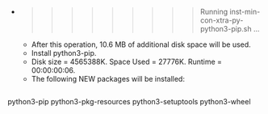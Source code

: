 * >>>>>>>>> Running inst-min-con-xtra-py-python3-pip.sh ...
  * After this operation, 10.6 MB of additional disk space will be used.
  * Install python3-pip.
  * Disk size = 4565388K. Space Used = 27776K. Runtime = 00:00:00:06.
  * The following NEW packages will be installed:
  ```bash
python3-pip python3-pkg-resources python3-setuptools python3-wheel
  ```
